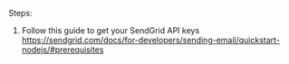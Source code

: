 Steps:
1. Follow this guide to get your SendGrid API keys https://sendgrid.com/docs/for-developers/sending-email/quickstart-nodejs/#prerequisites
